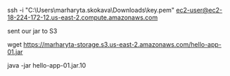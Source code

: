 ssh -i "C:\Users\marharyta.skokava\Downloads\key.pem" ec2-user@ec2-18-224-172-12.us-east-2.compute.amazonaws.com

sent our jar to S3

wget https://marharyta-storage.s3.us-east-2.amazonaws.com/hello-app-01.jar

 java -jar hello-app-01.jar.10
